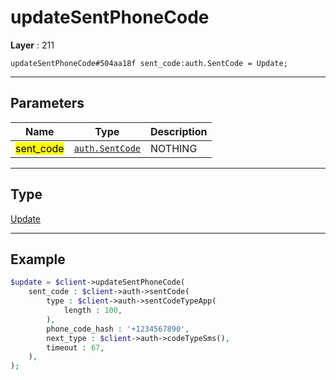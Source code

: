 # updateSentPhoneCode

**Layer** : 211

```tl
updateSentPhoneCode#504aa18f sent_code:auth.SentCode = Update;
```

---

## Parameters

| Name | Type | Description |
| :---: | :---: | :--- |
| <mark>sent_code</mark> | [`auth.SentCode`](type/auth.SentCode) | NOTHING |

---

## Type

[Update](type/Update)

---

## Example

```php
$update = $client->updateSentPhoneCode(
	sent_code : $client->auth->sentCode(
		type : $client->auth->sentCodeTypeApp(
			length : 100,
		),
		phone_code_hash : '+1234567890',
		next_type : $client->auth->codeTypeSms(),
		timeout : 67,
	),
);
```